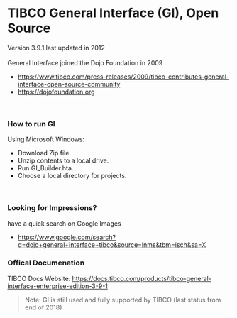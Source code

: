 # TIBCO General Interface (GI), Open Source<br>
Version 3.9.1 last updated in 2012<br>
<br>
General Interface joined the Dojo Foundation in 2009
- https://www.tibco.com/press-releases/2009/tibco-contributes-general-interface-open-source-community
- https://dojofoundation.org
<br>

### How to run GI
Using Microsoft Windows:
- Download Zip file.
- Unzip contents to a local drive.
- Run GI_Builder.hta.
- Choose a local directory for projects.
<br>

### Looking for Impressions?
have a quick search on Google Images
- https://www.google.com/search?q=dojo+general+interface+tibco&source=lnms&tbm=isch&sa=X

### Offical Documenation
TIBCO Docs Website: https://docs.tibco.com/products/tibco-general-interface-enterprise-edition-3-9-1

> Note: GI is still used and fully supported by TIBCO (last status from end of 2018) 
